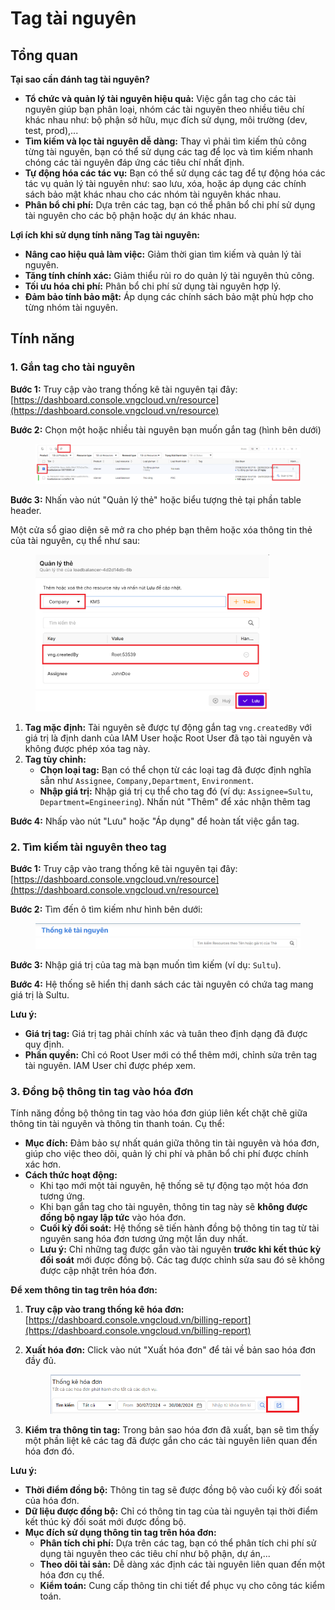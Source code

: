 # Tag tài nguyên

## Tổng quan

**Tại sao cần đánh tag tài nguyên?**

* **Tổ chức và quản lý tài nguyên hiệu quả:** Việc gắn tag cho các tài nguyên giúp bạn phân loại, nhóm các tài nguyên theo nhiều tiêu chí khác nhau như: bộ phận sở hữu, mục đích sử dụng, môi trường (dev, test, prod),...
* **Tìm kiếm và lọc tài nguyên dễ dàng:** Thay vì phải tìm kiếm thủ công từng tài nguyên, bạn có thể sử dụng các tag để lọc và tìm kiếm nhanh chóng các tài nguyên đáp ứng các tiêu chí nhất định.
* **Tự động hóa các tác vụ:** Bạn có thể sử dụng các tag để tự động hóa các tác vụ quản lý tài nguyên như: sao lưu, xóa, hoặc áp dụng các chính sách bảo mật khác nhau cho các nhóm tài nguyên khác nhau.
* **Phân bổ chi phí:** Dựa trên các tag, bạn có thể phân bổ chi phí sử dụng tài nguyên cho các bộ phận hoặc dự án khác nhau.

**Lợi ích khi sử dụng tính năng Tag tài nguyên:**

* **Nâng cao hiệu quả làm việc:** Giảm thời gian tìm kiếm và quản lý tài nguyên.
* **Tăng tính chính xác:** Giảm thiểu rủi ro do quản lý tài nguyên thủ công.
* **Tối ưu hóa chi phí:** Phân bổ chi phí sử dụng tài nguyên hợp lý.
* **Đảm bảo tính bảo mật:** Áp dụng các chính sách bảo mật phù hợp cho từng nhóm tài nguyên.

## Tính năng

### **1. Gắn tag cho tài nguyên**

**Bước 1:** Truy cập vào trang thống kê tài nguyên tại đây: [https://dashboard.console.vngcloud.vn/resource](https://dashboard.console.vngcloud.vn/resource)

**Bước 2:** Chọn một hoặc nhiều tài nguyên bạn muốn gắn tag (hình bên dưới)

<figure><img src="../../../../.gitbook/assets/image (13) (2).png" alt=""><figcaption></figcaption></figure>

**Bước 3:** Nhấn vào nút "Quản lý thẻ" hoặc biểu tượng thẻ tại phần table header.

Một cửa sổ giao diện sẽ mở ra cho phép bạn thêm hoặc xóa thông tin thẻ của tài nguyên, cụ thể như sau:

<figure><img src="../../../../.gitbook/assets/image (1) (1) (1) (1) (1).png" alt="" width="375"><figcaption></figcaption></figure>

1. **Tag mặc định:** Tài nguyên sẽ được tự động gắn tag `vng.createdBy` với giá trị là định danh của IAM User hoặc Root User đã tạo tài nguyên và không được phép xóa tag này.
2. **Tag tùy chỉnh:**
   * **Chọn loại tag:** Bạn có thể chọn từ các loại tag đã được định nghĩa sẵn như `Assignee`, `Company,Department`, `Environment`.
   * **Nhập giá trị:** Nhập giá trị cụ thể cho tag đó (ví dụ: `Assignee=Sultu`, `Department=Engineering`). Nhấn nút "Thêm" để xác nhận thêm tag

**Bước 4:** Nhấp vào nút "Lưu" hoặc "Áp dụng" để hoàn tất việc gắn tag.

### **2. Tìm kiếm tài nguyên theo tag**

**Bước 1:** Truy cập vào trang thống kê tài nguyên tại đây: [https://dashboard.console.vngcloud.vn/resource](https://dashboard.console.vngcloud.vn/resource)

**Bước 2:** Tìm đến ô tìm kiếm như hình bên dưới:

<figure><img src="../../../../.gitbook/assets/image (2) (1) (1).png" alt=""><figcaption></figcaption></figure>

**Bước 3:** Nhập giá trị của tag mà bạn muốn tìm kiếm (ví dụ: `Sultu`).

**Bước 4:** Hệ thống sẽ hiển thị danh sách các tài nguyên có chứa tag mang giá trị là Sultu.

**Lưu ý:**

* **Giá trị tag:** Giá trị tag phải chính xác và tuân theo định dạng đã được quy định.
* **Phần quyền:** Chỉ có Root User mới có thể thêm mới, chỉnh sửa trên tag tài nguyên. IAM User chỉ được phép xem.

### 3. Đồng bộ thông tin tag vào hóa đơn

Tính năng đồng bộ thông tin tag vào hóa đơn giúp liên kết chặt chẽ giữa thông tin tài nguyên và thông tin thanh toán. Cụ thể:

* **Mục đích:** Đảm bảo sự nhất quán giữa thông tin tài nguyên và hóa đơn, giúp cho việc theo dõi, quản lý chi phí và phân bổ chi phí được chính xác hơn.
* **Cách thức hoạt động:**
  * Khi tạo mới một tài nguyên, hệ thống sẽ tự động tạo một hóa đơn tương ứng.
  * Khi bạn gắn tag cho tài nguyên, thông tin tag này sẽ **không được đồng bộ ngay lập tức** vào hóa đơn.
  * **Cuối kỳ đối soát:** Hệ thống sẽ tiến hành đồng bộ thông tin tag từ tài nguyên sang hóa đơn tương ứng một lần duy nhất.
  * **Lưu ý:** Chỉ những tag được gắn vào tài nguyên **trước khi kết thúc kỳ đối soát** mới được đồng bộ. Các tag được chỉnh sửa sau đó sẽ không được cập nhật trên hóa đơn.

**Để xem thông tin tag trên hóa đơn:**

1. **Truy cập vào trang thống kê hóa đơn:** [https://dashboard.console.vngcloud.vn/billing-report](https://dashboard.console.vngcloud.vn/billing-report)
2.  **Xuất hóa đơn:** Click vào nút "Xuất hóa đơn" để tải về bản sao hóa đơn đầy đủ.&#x20;

    <figure><img src="../../../../.gitbook/assets/image (3) (1).png" alt=""><figcaption></figcaption></figure>
3. **Kiểm tra thông tin tag:** Trong bản sao hóa đơn đã xuất, bạn sẽ tìm thấy một phần liệt kê các tag đã được gắn cho các tài nguyên liên quan đến hóa đơn đó.

**Lưu ý:**

* **Thời điểm đồng bộ:** Thông tin tag sẽ được đồng bộ vào cuối kỳ đối soát của hóa đơn.
* **Dữ liệu được đồng bộ:** Chỉ có thông tin tag của tài nguyên tại thời điểm kết thúc kỳ đối soát mới được đồng bộ.
* **Mục đích sử dụng thông tin tag trên hóa đơn:**
  * **Phân tích chi phí:** Dựa trên các tag, bạn có thể phân tích chi phí sử dụng tài nguyên theo các tiêu chí như bộ phận, dự án,...
  * **Theo dõi tài sản:** Dễ dàng xác định các tài nguyên liên quan đến một hóa đơn cụ thể.
  * **Kiểm toán:** Cung cấp thông tin chi tiết để phục vụ cho công tác kiểm toán.
